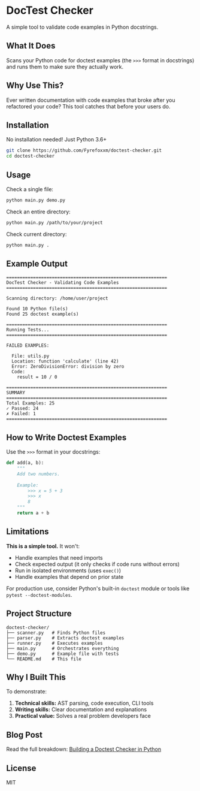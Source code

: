 # DocTest Checker

A simple tool to validate code examples in Python docstrings.

## What It Does

Scans your Python code for doctest examples (the `>>>` format in docstrings) and runs them to make sure they actually work.

## Why Use This?

Ever written documentation with code examples that broke after you refactored your code? This tool catches that before your users do.

## Installation

No installation needed! Just Python 3.6+

```bash
git clone https://github.com/Fyrefoxxm/doctest-checker.git
cd doctest-checker
```

## Usage

Check a single file:
```bash
python main.py demo.py
```

Check an entire directory:
```bash
python main.py /path/to/your/project
```

Check current directory:
```bash
python main.py .
```

## Example Output

```
============================================================
DocTest Checker - Validating Code Examples
============================================================

Scanning directory: /home/user/project

Found 10 Python file(s)
Found 25 doctest example(s)

============================================================
Running Tests...
============================================================

FAILED EXAMPLES:

  File: utils.py
  Location: function 'calculate' (line 42)
  Error: ZeroDivisionError: division by zero
  Code:
    result = 10 / 0

============================================================
SUMMARY
============================================================
Total Examples: 25
✓ Passed: 24
✗ Failed: 1
============================================================
```

## How to Write Doctest Examples

Use the `>>>` format in your docstrings:

```python
def add(a, b):
    """
    Add two numbers.
    
    Example:
        >>> x = 5 + 3
        >>> x
        8
    """
    return a + b
```

## Limitations

**This is a simple tool.** It won't:
- Handle examples that need imports
- Check expected output (it only checks if code runs without errors)
- Run in isolated environments (uses `exec()`)
- Handle examples that depend on prior state

For production use, consider Python's built-in `doctest` module or tools like `pytest --doctest-modules`.

## Project Structure

```
doctest-checker/
├── scanner.py   # Finds Python files
├── parser.py    # Extracts doctest examples
├── runner.py    # Executes examples
├── main.py      # Orchestrates everything
├── demo.py      # Example file with tests
└── README.md    # This file
```

## Why I Built This

To demonstrate:
1. **Technical skills:** AST parsing, code execution, CLI tools
2. **Writing skills:** Clear documentation and explanations
3. **Practical value:** Solves a real problem developers face

## Blog Post

Read the full breakdown: [Building a Doctest Checker in Python](<your-blog-link>)

## License

MIT
